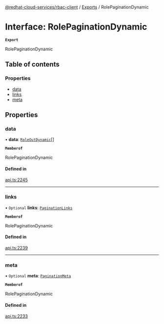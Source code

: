 [@redhat-cloud-services/rbac-client](../README.md) / [Exports](../modules.md) / RolePaginationDynamic

# Interface: RolePaginationDynamic

**`Export`**

RolePaginationDynamic

## Table of contents

### Properties

- [data](RolePaginationDynamic.md#data)
- [links](RolePaginationDynamic.md#links)
- [meta](RolePaginationDynamic.md#meta)

## Properties

### data

• **data**: [`RoleOutDynamic`](RoleOutDynamic.md)[]

**`Memberof`**

RolePaginationDynamic

#### Defined in

[api.ts:2245](https://github.com/RedHatInsights/javascript-clients/blob/main/packages/rbac/api.ts#L2245)

___

### links

• `Optional` **links**: [`PaginationLinks`](PaginationLinks.md)

**`Memberof`**

RolePaginationDynamic

#### Defined in

[api.ts:2239](https://github.com/RedHatInsights/javascript-clients/blob/main/packages/rbac/api.ts#L2239)

___

### meta

• `Optional` **meta**: [`PaginationMeta`](PaginationMeta.md)

**`Memberof`**

RolePaginationDynamic

#### Defined in

[api.ts:2233](https://github.com/RedHatInsights/javascript-clients/blob/main/packages/rbac/api.ts#L2233)
